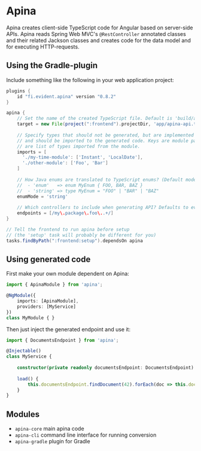 # Apina

Apina creates client-side TypeScript code for Angular based on server-side APIs. Apina reads Spring Web MVC's
`@RestController` annotated classes and their related Jackson classes and creates code for the data model and
for executing HTTP-requests.

## Using the Gradle-plugin

Include something like the following in your web application project:

```groovy
plugins {
    id "fi.evident.apina" version "0.8.2"
}

apina {
    // Set the name of the created TypeScript file. Default is 'build/apina/apina.ts'.
    target = new File(project(":frontend").projectDir, 'app/apina-api.ts')
    
    // Specify types that should not be generated, but are implemented manually
    // and should be imported to the generated code. Keys are module paths, values 
    // are list of types imported from the module.
    imports = [
      './my-time-module': ['Instant', 'LocalDate'],
      './other-module': ['Foo', 'Bar']
    ]
    
    // How Java enums are translated to TypeScript enums? (Default mode is 'enum'.)
    //  - 'enum'   => enum MyEnum { FOO, BAR, BAZ }
    //  - 'string' => type MyEnum = "FOO" | "BAR" | "BAZ"
    enumMode = 'string' 
    
    // Which controllers to include when generating API? Defaults to everything.
    endpoints = [/my\.package\.foo\..+/]
}

// Tell the frontend to run apina before setup 
// (the 'setup' task will probably be different for you)
tasks.findByPath(":frontend:setup").dependsOn apina
```

## Using generated code

First make your own module dependent on Apina:

```typescript
import { ApinaModule } from 'apina';

@NgModule({
    imports: [ApinaModule],
    providers: [MyService]
})
class MyModule { }
```

Then just inject the generated endpoint and use it:

```typescript
import { DocumentsEndpoint } from 'apina';

@Injectable()
class MyService {
    
    constructor(private readonly documentsEndpoint: DocumentsEndpoint) { }
    
    load() {
        this.documentsEndpoint.findDocument(42).forEach(doc => this.document = doc);
    }
}
```

## Modules

  - `apina-core` main apina code
  - `apina-cli` command line interface for running conversion
  - `apina-gradle` plugin for Gradle
